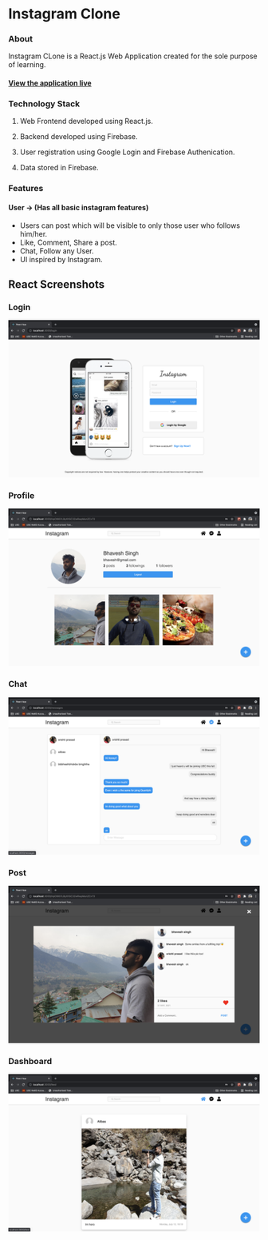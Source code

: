# Instagram Clone

### About

Instagram CLone is a React.js Web Application created for the sole purpose of learning.

#### [View the application live](https://insta-clone-6e4ba.web.app/login)

### Technology Stack

1. Web Frontend developed using React.js.

2. Backend developed using Firebase.

3. User registration using Google Login and Firebase Authenication.

4. Data stored in Firebase.

### Features

#### User -> (Has all basic instagram features)

- Users can post which will be visible to only those user who follows him/her.
- Like, Comment, Share a post.
- Chat, Follow any User.
- UI inspired by Instagram.

## React Screenshots

### Login

![Login](images/1.png)

### Profile

![Profile](images/7.png)

### Chat

![Chat](images/4.png)

### Post

![Posts](images/2.png)

### Dashboard

![Dashboard](images/5.png)
